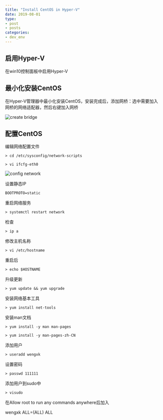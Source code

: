 ```yaml
---
title: "Install CentOS in Hyper-V"
date: 2019-08-01
type:
- post 
- posts
categories:
- dev_env
---
```


## 启用Hyper-V

在win10控制面板中启用Hyper-V

## 最小化安装CentOS

在Hyper-V管理器中最小化安装CentOS，安装完成后，添加网桥：选中需要加入网桥的网络适配器，然后右键加入网桥

![create bridge](/images/01_dev_env/01_create_bridge.png)

## 配置CentOS

编辑网络配置文件

`> cd /etc/sysconfig/network-scripts`

`> vi ifcfg-eth0`

![config network](/images/01_dev_env/02_config_network.png)

设置静态IP

`BOOTPROTO=static`

重启网络服务

`> systemctl restart network`

检查

`> ip a`

修改主机名称

`> vi /etc/hostname`

重启后

`> echo $HOSTNAME`

升级更新

`> yum update && yum upgrade`

安装网络基本工具

`> yum install net-tools`

安装man文档

`> yum install -y man man-pages`

`> yum install -y man-pages-zh-CN`

添加用户

`> useradd wengxk`

设置密码

`> passwd 111111`

添加用户到sudo中

`> visudo`

在Allow root to run any commands anywhere后加入

wengxk  ALL=(ALL)       ALL
